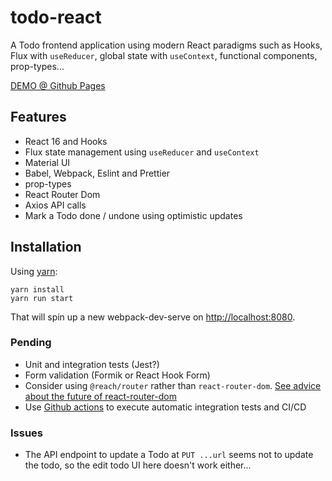 # todo-react

A Todo frontend application using modern React paradigms such as Hooks, Flux with `useReducer`, global state with `useContext`, functional components, prop-types...

[DEMO @ Github Pages](https://raultruco.github.io/todo-react/)

## Features

- React 16 and Hooks
- Flux state management using `useReducer` and `useContext`
- Material UI
- Babel, Webpack, Eslint and Prettier
- prop-types
- React Router Dom
- Axios API calls
- Mark a Todo done / undone using optimistic updates

## Installation

Using [yarn](https://yarnpkg.com):

```
yarn install
yarn run start
```

That will spin up a new webpack-dev-serve on [http://localhost:8080](http://localhost:8080).

### Pending

- Unit and integration tests (Jest?)
- Form validation (Formik or React Hook Form)
- Consider using `@reach/router` rather than `react-router-dom`. [See advice about the future of react-router-dom](https://reacttraining.com/blog/reach-react-router-future/)
- Use [Github actions](https://github.com/features/actions) to execute automatic integration tests and CI/CD

### Issues

- The API endpoint to update a Todo at `PUT ...url` seems not to update the todo, so the edit todo UI here doesn't work either...
